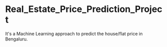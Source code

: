 # Real_Estate_Price_Prediction_Project
It's a Machine Learning approach to predict the house/flat price in Bengaluru.
